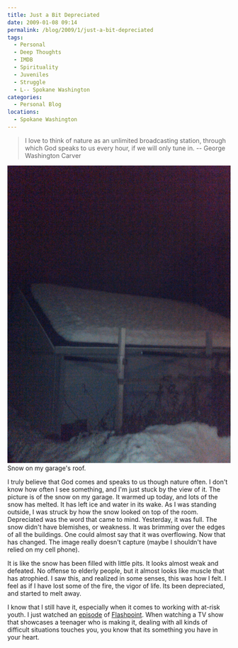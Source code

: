 ```yaml
---
title: Just a Bit Depreciated
date: 2009-01-08 09:14
permalink: /blog/2009/1/just-a-bit-depreciated
tags:
  - Personal
  - Deep Thoughts
  - IMDB
  - Spirituality
  - Juveniles
  - Struggle
  - L-- Spokane Washington
categories:
  - Personal Blog
locations: 
  - Spokane Washington
---
```


> I love to think of nature as an unlimited broadcasting station, through which God speaks to us every hour, if we will only tune in.
> -- George Washington Carver

![ Snow on my garage's roof.][1] Snow on my garage's roof.

   [1]: /assets/media/garage-snow-covered-depreciated.jpg

I truly believe that God comes and speaks to us though nature often. I don't know how often I see something, and I'm just stuck by the view of it. The picture is of the snow on my garage. It warmed up today, and lots of the snow has melted. It has left ice and water in its wake. As I was standing outside, I was struck by how the snow looked on top of the room. Depreciated was the word that came to mind. Yesterday, it was full. The snow didn't have blemishes, or weakness. It was brimming over the edges of all the buildings. One could almost say that it was overflowing. Now that has changed. The image really doesn't capture (maybe I shouldn't have relied on my cell phone).

It is like the snow has been filled with little pits. It looks almost weak and defeated. No offense to elderly people, but it almost looks like muscle that has atrophied. I saw this, and realized in some senses, this was how I felt. I feel as if I have lost some of the fire, the vigor of life. Its been depreciated, and started to melt away.

I know that I still have it, especially when it comes to working with at-risk youth. I just watched an [episode][2] of [Flashpoint][3]. When watching a TV show that showcases a teenager who is making it, dealing with all kinds of difficult situations touches you, you know that its something you have in your heart.

   [2]: http://www.cbs.com/primetime/flashpoint/recaps/106/recaps.php
   [3]: http://www.imdb.com/title/tt1059475/
